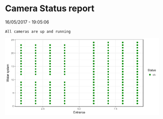 Camera Status report
================
16/05/2017 - 19:05:06

    All cameras are up and running

![](camreport_files/figure-markdown_github/unnamed-chunk-2-1.png)
